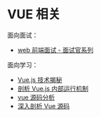 # VUE 相关

面向面试：

- [web 前端面试 - 面试官系列](https://vue3js.cn/interview/)

面向学习：

- [Vue.js 技术揭秘](https://ustbhuangyi.github.io/vue-analysis/v2/prepare/)
- [剖析 Vue.js 内部运行机制](https://juejin.cn/book/6844733705089449991/section/6844733705211084808)
- [vue 源码分析](https://wangtunan.github.io/blog/vueAnalysis/introduction/)
- [深入剖析 Vue 源码](https://book.penblog.cn/)
